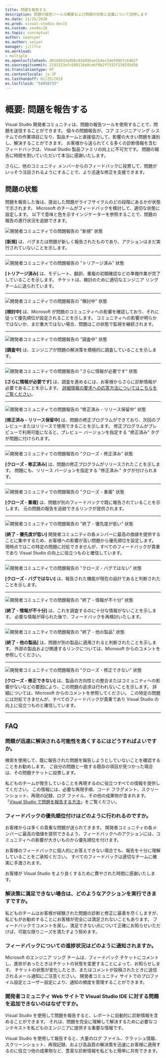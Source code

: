 ```yaml
---
title: 問題を報告する
description: 問題の報告ツールの概要および問題の状態と定義について説明します
ms.date: 11/15/2018
ms.prod: visual-studio-dev15
ms.custom: seodec18
ms.topic: conceptual
author: seaniyer
ms.author: seiyer
manager: jillfra
ms.workload:
- multiple
ms.openlocfilehash: d01686d3e0bbc034095ae1b4ec54e5995fc6462f
ms.sourcegitcommit: 2193323efc608118e0ce6f6b2ff532f158245d56
ms.translationtype: HT
ms.contentlocale: ja-JP
ms.lasthandoff: 01/25/2019
ms.locfileid: "54958733"
---
```

# <a name="overview-report-a-problem"></a>概要: 問題を報告する

Visual Studio 開発者コミュニティは、問題の報告ツールを使用することで、問題を送信することができます。 個々の問題報告が、コア エンジニアリング システムでの作業項目になり、製品チームと直接協力して、影響の大きい問題を識別し、解決することができます。 お客様から送られてくる多くの診断情報を含むフィードバックは、Visual Studio 製品ファミリの向上に不可欠です。 問題の報告に時間を割いていただいて本当に感謝いたします。

さらに、他のコミュニティ メンバーからのフィードバックに投票して、問題がいっそう注目されるようにすることで、より迅速な修正を支援できます。

## <a name="problem-status"></a>問題の状態

問題を報告した後は、提出した問題がライフサイクルのどの段階にあるかが状態で示されます。 Microsoft のチームがフィードバックを検討して、適切な状態に設定します。  以下で意味と色を示すインジケーターを参照することで、問題の報告の進行状況を追跡できます。

![開発者コミュニティでの問題報告の "新規" 状態](../ide/media/ProblemStates/New.jpg)

**[新規]** は、バグまたは問題が新しく報告されたものであり、アクションはまだ実行されていないことを示します。

- - -

![開発者コミュニティでの問題報告の "トリアージ済み" 状態](../ide/media/ProblemStates/Triaged.jpg)

**[トリアージ済み]** は、モデレート、翻訳、重複の初期確認などの準備作業が完了していることを示します。 チケットは、検討のために適切なエンジニア リング チームに送られています。

- - -

![開発者コミュニティでの問題報告の "検討中" 状態](../ide/media/ProblemStates/UnderConsideration.jpg)

**[検討中]** は、Microsoft が問題のコミュニティへの影響を確認しており、それに従って優先順位が設定されることを示します。 コミュニティへの影響が明らかではないか、まだ重大ではない場合、問題はこの状態で監視を継続されます。

- - -

![開発者コミュニティでの問題報告の "調査中" 状態](../ide/media/ProblemStates/UnderInvestigation.jpg)

**[調査中]** は、エンジニアが問題の解決策を積極的に調査していることを示します。

- - -

![開発者コミュニティでの問題報告の "さらに情報が必要です" 状態](../ide/media/ProblemStates/NeedMoreInfo.jpg)

**[さらに情報が必要です]** は、調査を進めるには、お客様からさらに診断情報が必要であることを示します。  [詳細情報の要求への応答方法についてはこちらをご覧ください](./how-to-report-a-problem-with-visual-studio-2017.md#when-further-information-is-needed-need-more-info)。

- - -

![開発者コミュニティでの問題報告の "修正済み - リリース保留中" 状態](../ide/media/ProblemStates/FixedPendingRelease.jpg)

**[修正済み - リリース保留中]** は、問題の修正プログラムができており、次回のプレビューまたはリリースで使用できることを示します。  修正プログラムがプレビューで利用可能になると、プレビュー バージョンを指定する "修正済み" タグが問題に付けられます。

- - -

![開発者コミュニティでの問題報告の "クローズ - 修正済み" 状態](../ide/media/ProblemStates/ClosedFixed.jpg)

**[クローズ - 修正済み]** は、問題の修正プログラムがリリースされたことを示します。 問題にも、リリース バージョンを指定する "修正済み:" タグが付けられます。

- - -

![開発者コミュニティでの問題報告の "クローズ - 重複" 状態](../ide/media/ProblemStates/ClosedDuplicate.jpg)

**[クローズ - 重複]** は、問題が別のフィードバックで既に報告されていることを示します。 元の問題の報告を追跡できるリンクが提供されます。

- - -

![開発者コミュニティでの問題報告の "終了 - 優先度が低い" 状態](../ide/media/ProblemStates/ClosedLowerPriority.jpg)

**[終了 - 優先度が低い]** 開発者コミュニティの各メンバーに最高の価値を提供することに集中するため、お客様への影響が高い問題から優先順位を設定します。 現時点ではこの特定の問題に対処できませんが、すべてのフィードバックが貴重であり Visual Studio の向上に役立つものと確信しています。

- - -

![開発者コミュニティでの問題報告の "クローズ - バグではない" 状態](../ide/media/ProblemStates/ClosedNotaBug.jpg)

**[クローズ - バグではない]** は、報告された機能が現在の設計であると判断されたことを示します。

- - -

![開発者コミュニティでの問題報告の "終了 - 情報が不十分" 状態](../ide/media/ProblemStates/ClosedNotEnoughInfo.jpg)

**[終了 - 情報が不十分]** は、これを調査するのに十分な情報がないことを示します。 必要な情報が得られた後で、フィードバックを再検討いたします。

- - -

![開発者コミュニティでの問題報告の "終了 - 他の製品" 状態](../ide/media/ProblemStates/ClosedOtherProduct.jpg)

**[終了 - 他の製品]** は、問題が別の製品に適用されると判断されたことを示します。 外部の製品および関連するリンクについては、Microsoft からのコメントを参照してください。

- - -

![開発者コミュニティでの問題報告の "クローズ - 修正できない" 状態](../ide/media/ProblemStates/ClosedWontFix.jpg)

**[クローズ - 修正できない]** は、製品の方向性との整合またはコミュニティへの影響がないなどの要因により、この問題の追求は行われないことを示します。 詳細については、Microsoft からのコメントを参照してください。  この特定の問題には対処できませんが、すべてのフィードバックが貴重であり Visual Studio の向上に役立つものと確信しています。

- - -

## <a name="faq"></a>FAQ

### <a name="how-can-i-increase-the-chance-of-my-problem-getting-resolved-quickly"></a>問題が迅速に解決される可能性を高くするにはどうすればよいですか。

検索を使用して、既に報告された問題を報告しようとしていないことを確認することをお勧めします。 ご自分の問題と一致する既存の項目が見つかった場合は、その問題チケットに投票します。

 私どものチームが発生していることを再現するのに役立つすべての情報を提供してください。  この情報には、必要な再現手順、コード フラグメント、スクリーンショット、再現の記録、ログ ファイル、その他の成果物が含まれます。  「[Visual Studio で問題を報告する方法](./how-to-report-a-problem-with-visual-studio-2017.md)」をご覧ください。

### <a name="how-is-my-feedback-prioritized"></a>フィードバックの優先順位付けはどのように行われるのですか。

お客様からは多くの貴重な問題が送られてきます。 開発者コミュニティの各メンバーに最高の価値を提供できるよう、フィードバックへのアクションには、コミュニティへの影響が大きいものから優先順位を付けます。

お客様のフィードバックに個人的にお答えできない場合でも、報告を十分に理解していることをご承知ください。 すべてのフィードバックは適切なチームに確実に手渡されます。

お客様が Visual Studio をより良くするために費やされた時間に感謝いたします。

### <a name="what-actions-can-i-take-if-im-not-satisfied-with-the-resolution"></a>解決策に満足できない場合は、どのようなアクションを実行できますですか。

私どものチームはお客様が経験された問題の診断と修正に最善を尽くしますが、私どもがお勧めすることにお客様が完全には満足されないこともあります。 フィードバックでコメントを戻し、満足できない点について正確にお知らせいただけば、可能な限りニーズを満たすよう努めます。

### <a name="how-will-i-get-notified-of-progress-on-my-feedback"></a>フィードバックについての進捗状況はどのように通知されますか。

Microsoft のエンジニア リング チームは、フィードバック チケットにコメントし、進捗があったときはチケットの状態を変更することによって、お知らせします。 チケットの状態が変化したとき、またはコメントが投稿されたときに送信されるメール通知にご注意ください。  開発者コミュニティ サイトでのプロファイル設定とユーザー設定により、通知の頻度を管理することができます。

### <a name="why-cant-i-add-a-problem-for-visual-studio-ide-on-the-developer-community-website"></a>開発者コミュニティ Web サイトで Visual Studio IDE に対する問題を追加できないのはなぜですか。

Visual Studio を使用して問題を報告すると、レポートに自動的に診断情報を含めることができます。 それは、問題を完全に理解して解決するために必要なコンテキストを私どものエンジニアに提供する重要な情報です。

Visual Studio を使用して報告すると、大量のログ ファイル、クラッシュ情報、スクリーンショット、再現記録、および高品質の解決策を迅速にお客様に適用するのに役立つ他の成果物など、豊富な診断情報を私どもと簡単に共有できます。